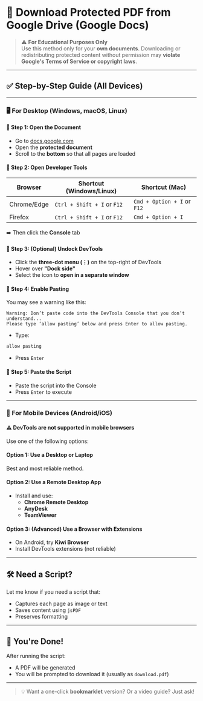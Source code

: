 # 📄 Download Protected PDF from Google Drive (Google Docs)

> ⚠️ **For Educational Purposes Only**  
> Use this method only for your **own documents**. Downloading or redistributing protected content without permission may **violate Google's Terms of Service or copyright laws**.

---

## ✅ Step-by-Step Guide (All Devices)

---

### 🖥 For Desktop (Windows, macOS, Linux)

#### 📌 Step 1: Open the Document
- Go to [docs.google.com](https://docs.google.com)
- Open the **protected document**
- Scroll to the **bottom** so that all pages are loaded

#### 📌 Step 2: Open Developer Tools

| Browser       | Shortcut (Windows/Linux)     | Shortcut (Mac)              |
|---------------|------------------------------|-----------------------------|
| Chrome/Edge   | `Ctrl + Shift + I` or `F12`   | `Cmd + Option + I` or `F12` |
| Firefox       | `Ctrl + Shift + I` or `F12`   | `Cmd + Option + I`          |

➡️ Then click the **Console** tab

#### 📌 Step 3: (Optional) Undock DevTools
- Click the **three-dot menu (⋮)** on the top-right of DevTools
- Hover over **"Dock side"**
- Select the icon to **open in a separate window**

#### 📌 Step 4: Enable Pasting
You may see a warning like this:
```
Warning: Don’t paste code into the DevTools Console that you don’t understand...
Please type ‘allow pasting’ below and press Enter to allow pasting.
```
- Type:
```js
allow pasting
```
- Press `Enter`

#### 📌 Step 5: Paste the Script
- Paste the script into the Console
- Press `Enter` to execute

---

### 📱 For Mobile Devices (Android/iOS)

#### ⚠️ DevTools are not supported in mobile browsers

Use one of the following options:

#### Option 1: Use a Desktop or Laptop  
Best and most reliable method.

#### Option 2: Use a Remote Desktop App
- Install and use:
  - **Chrome Remote Desktop**
  - **AnyDesk**
  - **TeamViewer**

#### Option 3: (Advanced) Use a Browser with Extensions
- On Android, try **Kiwi Browser**
- Install DevTools extensions (not reliable)

---

## 🛠 Need a Script?

Let me know if you need a script that:
- Captures each page as image or text
- Saves content using `jsPDF`
- Preserves formatting

---

## 🎉 You're Done!
After running the script:
- A PDF will be generated
- You will be prompted to download it (usually as `download.pdf`)

---

> 💡 Want a one-click **bookmarklet** version? Or a video guide? Just ask!

